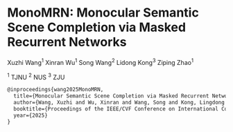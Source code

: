 # MonoMRN: Monocular Semantic Scene Completion via Masked Recurrent Networks

Xuzhi Wang<sup>1</sup> Xinran Wu<sup>1</sup> Song Wang<sup>2</sup> Lidong Kong<sup>3</sup> Ziping Zhao<sup>1</sup>

<sup>1</sup> TJNU
<sup>2</sup> NUS
<sup>3</sup> ZJU

```markdown
@inproceedings{wang2025MonoMRN,
  title={Monocular Semantic Scene Completion via Masked Recurrent Networks},
  author={Wang, Xuzhi and Wu, Xinran and Wang, Song and Kong, Lingdong and Zhao, Ziping},
  booktitle={Proceedings of the IEEE/CVF Conference on International Conference on Computer Vision (ICCV)},
  year={2025}
}
